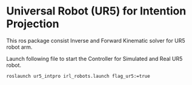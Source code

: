 # Universal Robot (UR5) for Intention Projection

This ros package consist Inverse and Forward Kinematic solver for UR5 robot arm. 

Launch following file to start the Controller for Simulated and Real UR5 robot.

```
roslaunch ur5_intpro irl_robots.launch flag_ur5:=true
```

